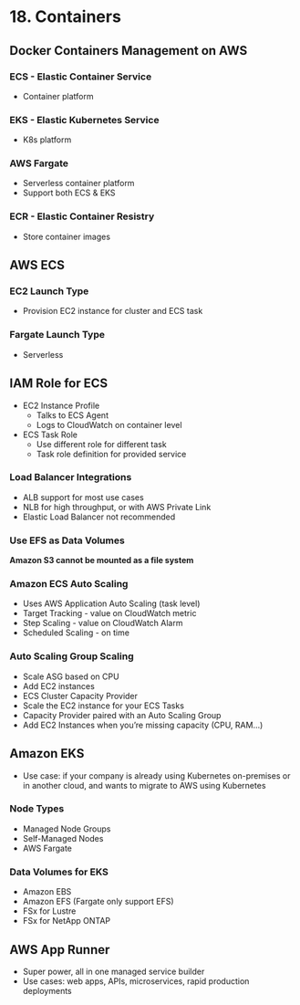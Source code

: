 # 18. Containers

## Docker Containers Management on AWS
### ECS - Elastic Container Service
- Container platform
### EKS - Elastic Kubernetes Service
- K8s platform 
### AWS Fargate
- Serverless container platform
- Support both ECS & EKS
### ECR - Elastic Container Resistry
- Store container images


## AWS ECS
### EC2 Launch Type
- Provision EC2 instance for cluster and ECS task
### Fargate Launch Type
- Serverless

## IAM Role for ECS
- EC2 Instance Profile
  - Talks to ECS Agent
  - Logs to CloudWatch on container level
- ECS Task Role
  - Use different role for different task
  - Task role definition for provided service


### Load Balancer Integrations
- ALB support for most use cases
- NLB for high throughput, or with AWS Private Link
- Elastic Load Balancer not recommended


### Use EFS as Data Volumes
**Amazon S3 cannot be mounted as a file system**


### Amazon ECS Auto Scaling
- Uses AWS Application Auto Scaling (task level)
- Target Tracking - value on CloudWatch metric
- Step Scaling - value on CloudWatch Alarm
- Scheduled Scaling - on time


### Auto Scaling Group Scaling
- Scale ASG based on CPU
- Add EC2 instances
- ECS Cluster Capacity Provider
- Scale the EC2 instance for your ECS Tasks
- Capacity Provider paired with an Auto Scaling Group
- Add EC2 Instances when you’re missing capacity (CPU, RAM…)


## Amazon EKS
- Use case: if your company is already using Kubernetes on-premises or in another cloud, and wants to migrate to AWS using Kubernetes

### Node Types
- Managed Node Groups
- Self-Managed Nodes
- AWS Fargate 

### Data Volumes for EKS
- Amazon EBS
- Amazon EFS (Fargate only support EFS)
- FSx for Lustre
- FSx for NetApp ONTAP


## AWS App Runner
- Super power, all in one managed service builder
- Use cases: web apps, APIs, microservices, rapid production deployments
